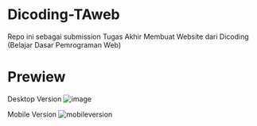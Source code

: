 # Dicoding-TAweb
Repo ini sebagai submission Tugas Akhir Membuat Website dari Dicoding (Belajar Dasar Pemrograman Web)

# Prewiew
Desktop Version
![image](https://user-images.githubusercontent.com/91868901/174335934-73df267d-b7f6-47a6-833e-a3db453c5be5.png)

Mobile Version
![mobileversion](https://user-images.githubusercontent.com/91868901/174338356-9dff1a0e-7cc7-4e35-9e5d-23c0d62be0e9.png)
